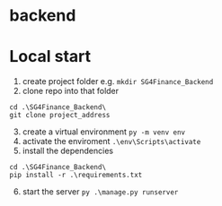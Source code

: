 # backend

# Local start
1. create project folder e.g. 
`mkdir SG4Finance_Backend`
2. clone repo into that folder
```
cd .\SG4Finance_Backend\
git clone project_address
```
3. create a virtual environment
`py -m venv env`
4. activate the enviroment
`.\env\Scripts\activate`
5. install the dependencies
```
cd .\SG4Finance_Backend\
pip install -r .\requirements.txt 
```
6. start the server
`py .\manage.py runserver`
